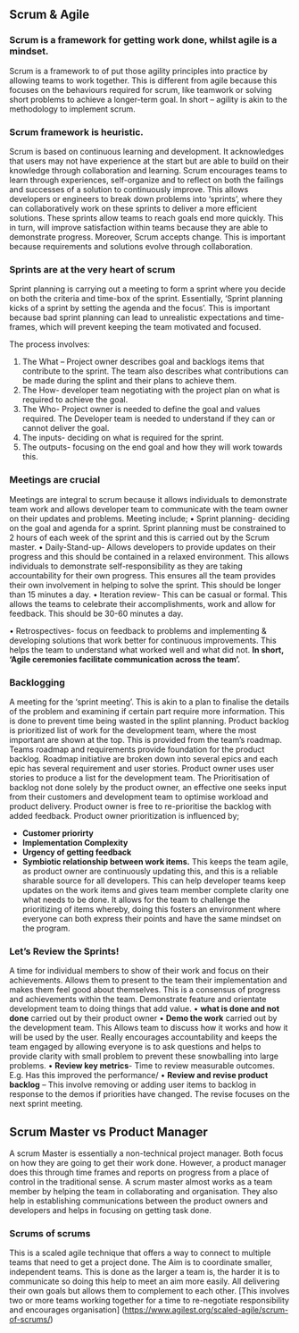 ## Scrum & Agile

### Scrum is a framework for getting work done, whilst agile is a mindset.

Scrum is a framework to of put those agility principles into practice by allowing teams to work together. This is different from agile because this focuses on the behaviours required for scrum, like teamwork or solving short problems to achieve a longer-term goal. In short – agility is akin to the methodology to implement scrum. 

### Scrum framework is heuristic.

Scrum is based on continuous learning and development. It acknowledges that users may not have experience at the start but are able to build on their knowledge through collaboration and learning. Scrum encourages teams to learn through experiences, self-organize and to reflect on both the failings and successes of a solution to continuously improve.
This allows developers or engineers to break down problems into ‘sprints’, where they can collaboratively work on these sprints to deliver a more efficient solutions. These sprints allow teams to reach goals end more quickly. This in turn, will improve satisfaction within teams because they are able to demonstrate progress. Moreover, Scrum accepts change. This is important because requirements and solutions evolve through collaboration. 

### Sprints are at the very heart of scrum

Sprint planning is carrying out a meeting to form a sprint where you   decide on both the criteria and time-box of the sprint. Essentially, ‘Sprint planning kicks of a sprint by setting the agenda and the focus’. This is important because bad sprint planning can lead to unrealistic expectations and time-frames, which will prevent keeping the team motivated and focused. 

The process involves:
1. The What – Project owner describes goal and backlogs items that contribute to the sprint. The team also describes what contributions can be made during the splint  and their plans to achieve them. 
2. The How- developer team negotiating with the project plan on what is required to achieve the goal.
3. The Who- Project owner is needed to define the goal and values required. The Developer team is needed to understand if they can or cannot deliver the goal.
4. The inputs- deciding on what is required for the sprint.
5. The outputs- focusing on  the end goal and how they will work towards this. 

### Meetings are crucial

Meetings are integral to scrum because it allows individuals to demonstrate team work and allows developer team to communicate with the team owner on their updates and problems.
Meeting include;
•	Sprint planning- deciding on the goal and agenda for a sprint. Sprint planning must be constrained to 2 hours  of each week of the sprint and this is carried out by the Scrum master.
•	Daily-Stand-up- Allows developers to provide updates on their progress and this should be contained in a relaxed environment. This allows individuals to demonstrate self-responsibility as they are taking accountability for their own progress. This ensures all the team provides their own involvement in helping to solve the sprint. This should be longer than 15 minutes a day. 
•	Iteration review- This can be casual or formal. This allows the teams to celebrate their accomplishments, work and allow for feedback. This should be 30-60 minutes a day.

•	Retrospectives- focus on feedback to problems and implementing & developing solutions that work better for continuous improvements. This helps the team to understand what worked well and what did not.
**In short, ‘Agile ceremonies facilitate communication across the team’.**

### Backlogging

A meeting for the ‘sprint meeting’. This is akin to a plan to finalise the details of the problem and examining if certain part require more information. This is done to prevent time being wasted in the splint planning. 
Product backlog is prioritized list of work for the development team, where the most important are shown at the top. This is provided from the team’s roadmap.
Teams roadmap and requirements provide foundation for the product backlog. Roadmap initiative are broken down into several epics and each epic has several requirement and user stories. Product owner uses user stories to produce a list for the development team. 
The Prioritisation of backlog not done solely by the product owner, an effective one seeks input from their customers and development team to optimise workload and product delivery. Product owner is free to re-prioritise the backlog with added feedback.
Product owner prioritization is influenced by;
*	**Customer priorirty**
*	**Implementation Complexity**
*	**Urgency of getting feedback**
*	**Symbiotic relationship between work items.**
This keeps the team agile, as product owner are continuously updating this, and this is a reliable sharable source for all developers. This can help developer teams keep updates on the work items and gives team member complete clarity one what needs to be done. It allows for the team to challenge  the prioritizing of items  whereby, doing this fosters an environment where everyone  can both express their points and have the same mindset on the program.
### Let’s Review the Sprints!
 A time for individual members to show of their work and focus on their achievements. Allows them to present to the team their implementation and makes them feel good about themselves. This is a consensus of progress and achievements within the team. Demonstrate feature and orientate development team to doing things that add value.
•	**what is done and not done** carried out by their product owner
•	**Demo the work** carried out by the development team. This Allows team to discuss how it works and how it will be used by the user. Really encourages accountability and keeps the team engaged by allowing everyone is to ask questions and helps to provide clarity with small problem to prevent these snowballing into large problems. 
•	**Review key metrics**- Time to review measurable outcomes. E.g. Has this improved the performance/ 
•	**Review and revise product backlog** – This involve removing or adding user items to backlog in response to the demos if priorities have changed. The revise focuses on the next sprint meeting.

## Scrum Master vs Product Manager
A scrum Master is essentially a non-technical project manager. Both focus on how they are going to get their work done. However, a product manager does this through time frames and reports on progress from a place of control in the traditional sense. A scrum master almost works as a team member by helping the team in collaborating and organisation. They also help in establishing communications between the product owners and developers and helps in focusing on getting task done.
### Scrums of scrums
This is a scaled agile technique that offers a way to connect to multiple teams that need to get a project done. The Aim is to coordinate smaller, independent teams. This is done as the larger a team is, the harder it is to communicate so doing this help to meet an aim more easily. All delivering their own goals but allows them to complement to each other. [This involves two or more teams working together for a time to re-negotiate responsibility and encourages organisation] (https://www.agilest.org/scaled-agile/scrum-of-scrums/)



